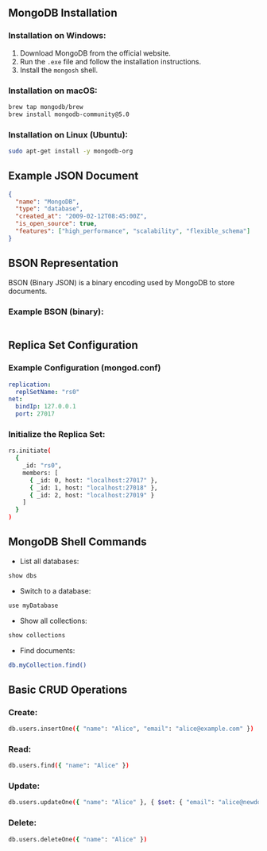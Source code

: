 ## MongoDB Installation

### Installation on Windows:
1. Download MongoDB from the official website.
2. Run the `.exe` file and follow the installation instructions.
3. Install the `mongosh` shell.

### Installation on macOS:
```bash
brew tap mongodb/brew
brew install mongodb-community@5.0
```

### Installation on Linux (Ubuntu):
```bash
sudo apt-get install -y mongodb-org
```

## Example JSON Document

```json
{
  "name": "MongoDB",
  "type": "database",
  "created_at": "2009-02-12T08:45:00Z",
  "is_open_source": true,
  "features": ["high_performance", "scalability", "flexible_schema"]
}
```

## BSON Representation

BSON (Binary JSON) is a binary encoding used by MongoDB to store documents.

### Example BSON (binary):
```bson
```

## Replica Set Configuration

### Example Configuration (mongod.conf)
```yaml
replication:
  replSetName: "rs0"
net:
  bindIp: 127.0.0.1
  port: 27017
```

### Initialize the Replica Set:
```bash
rs.initiate(
  {
    _id: "rs0",
    members: [
      { _id: 0, host: "localhost:27017" },
      { _id: 1, host: "localhost:27018" },
      { _id: 2, host: "localhost:27019" }
    ]
  }
)
```

## MongoDB Shell Commands

- List all databases:
```bash
show dbs
```

- Switch to a database:
```bash
use myDatabase
```

- Show all collections:
```bash
show collections
```

- Find documents:
```bash
db.myCollection.find()
```

## Basic CRUD Operations

### Create:
```bash
db.users.insertOne({ "name": "Alice", "email": "alice@example.com" })
```

### Read:
```bash
db.users.find({ "name": "Alice" })
```

### Update:
```bash
db.users.updateOne({ "name": "Alice" }, { $set: { "email": "alice@newdomain.com" } })
```

### Delete:
```bash
db.users.deleteOne({ "name": "Alice" })
```
